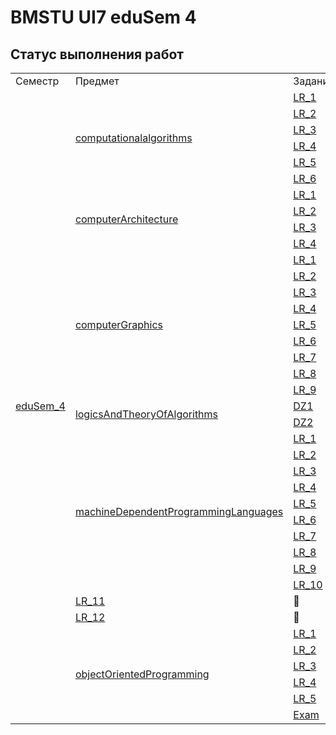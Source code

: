 # BMSTU UI7 eduSem 4
## Статус выполнения работ
<table>
    <tr>
        <td>Семестр</td>
        <td>Предмет</td>
        <td>Задание</td>
        <td>Статус</td>
    </tr>
    <tr>
        <td rowspan="50"><a href="https://github.com/AndreevAA/bmstu/tree/master/edusem_4/">eduSem_4</a></td>
        <td rowspan="6"><a href="https://github.com/AndreevAA/bmstu/tree/master/edusem_4/computationalalgorithms">computationalalgorithms</a></td>
        <td><a href="https://github.com/AndreevAA/bmstu/tree/master/edusem_4/computationalalgorithms/LR_1">LR_1</a></td>
        <td>✅</td>
    </tr>
    <tr>
        <td><a href="https://github.com/AndreevAA/bmstu/tree/master/edusem_4/computationalalgorithms/LR_2">LR_2</a></td>
        <td>✅</td>
    </tr>
    <tr>
        <td><a href="https://github.com/AndreevAA/bmstu/tree/master/edusem_4/computationalalgorithms/LR_3">LR_3</a></td>
        <td>✅</td>
    </tr>
    <tr>
        <td><a href="https://github.com/AndreevAA/bmstu/tree/master/edusem_4/computationalalgorithms/LR_4">LR_4</a></td>
        <td>✅</td>
    </tr>
    <tr>
        <td><a href="https://github.com/AndreevAA/bmstu/tree/master/edusem_4/computationalalgorithms/LR_5">LR_5</a></td>
        <td>✅</td>
    </tr>
    <tr>
        <td><a href="https://github.com/AndreevAA/bmstu/tree/master/edusem_4/computationalalgorithms/LR_6">LR_6</a></td>
        <td>✅</td>
    </tr>
    <tr>
        <td rowspan="4"><a href="https://github.com/AndreevAA/bmstu/tree/master/edusem_4/computerArchitecture">computerArchitecture</a></td>
        <td><a href="https://github.com/AndreevAA/bmstu/tree/master/edusem_4/computerArchitecture/LR_1">LR_1</a></td>
        <td>✅</td>
    </tr>
    <tr>
        <td><a href="https://github.com/AndreevAA/bmstu/tree/master/edusem_4/computerArchitecture/LR_2">LR_2</a></td>
        <td>✅</td>
    </tr>
    <tr>
        <td><a href="https://github.com/AndreevAA/bmstu/tree/master/edusem_4/computerArchitecture/LR_3">LR_3</a></td>
        <td>✅</td>
    </tr>
    <tr>
        <td><a href="https://github.com/AndreevAA/bmstu/tree/master/edusem_4/computerArchitecture/LR_4">LR_4</a></td>
        <td>✅</td>
    </tr>
    <tr>
        <td rowspan="9"><a href="https://github.com/AndreevAA/bmstu/tree/master/edusem_4/computerGraphics">computerGraphics</a></td>
        <td><a href="https://github.com/AndreevAA/bmstu/tree/master/edusem_4/computerGraphics/LR_1">LR_1</a></td>
        <td>✅</td>
    </tr>
    <tr>
        <td><a href="https://github.com/AndreevAA/bmstu/tree/master/edusem_4/computerGraphics/LR_2">LR_2</a></td>
        <td>✅</td>
    </tr>
    <tr>
        <td><a href="https://github.com/AndreevAA/bmstu/tree/master/edusem_4/computerGraphics/LR_3">LR_3</a></td>
        <td>✅</td>
    </tr>
    <tr>
        <td><a href="https://github.com/AndreevAA/bmstu/tree/master/edusem_4/computerGraphics/LR_4">LR_4</a></td>
        <td>✅</td>
    </tr>
    <tr>
        <td><a href="https://github.com/AndreevAA/bmstu/tree/master/edusem_4/computerGraphics/LR_5">LR_5</a></td>
        <td>✅</td>
    </tr>
    <tr>
        <td><a href="https://github.com/AndreevAA/bmstu/tree/master/edusem_4/computerGraphics/LR_6">LR_6</a></td>
        <td>✅</td>
    </tr>
    <tr>
        <td><a href="https://github.com/AndreevAA/bmstu/tree/master/edusem_4/computerGraphics/LR_7">LR_7</a></td>
        <td>✅</td>
    </tr>
    <tr>
        <td><a href="https://github.com/AndreevAA/bmstu/tree/master/edusem_4/computerGraphics/LR_8">LR_8</a></td>
        <td>✅</td>
    </tr>
    <tr>
        <td><a href="https://github.com/AndreevAA/bmstu/tree/master/edusem_4/computerGraphics/LR_9">LR_9</a></td>
        <td>🔄</td>
    </tr>
    <tr>
        <td rowspan="2"><a href="https://github.com/AndreevAA/bmstu/tree/master/edusem_4/logicsAndTheoryOfAlgorithms">logicsAndTheoryOfAlgorithms</a></td>
        <td><a href="https://github.com/AndreevAA/BMSTU/tree/master/eduSem_4/logicsAndTheoryOfAlgorithms/DZ1">DZ1</a></td>
        <td>✅</td>
    </tr>
    <tr>
        <td><a href="https://github.com/AndreevAA/BMSTU/tree/master/eduSem_4/logicsAndTheoryOfAlgorithms/DZ2">DZ2</a></td>
        <td>✅</td>
    </tr>
    <tr>
        <td rowspan="10"><a href="https://github.com/AndreevAA/bmstu/tree/master/edusem_4/machineDependentProgrammingLanguages">machineDependentProgrammingLanguages</a></td>
        <td><a href="https://github.com/AndreevAA/bmstu/tree/master/edusem_4/machineDependentProgrammingLanguages/LR_1">LR_1</a></td>
        <td>✅</td>
    </tr>
    <tr>
        <td><a href="https://github.com/AndreevAA/bmstu/tree/master/edusem_4/machineDependentProgrammingLanguages/LR_2">LR_2</a></td>
        <td>✅</td>
    </tr>
    <tr>
        <td><a href="https://github.com/AndreevAA/bmstu/tree/master/edusem_4/machineDependentProgrammingLanguages/LR_3">LR_3</a></td>
        <td>✅</td>
    </tr>
    <tr>
        <td><a href="https://github.com/AndreevAA/bmstu/tree/master/edusem_4/machineDependentProgrammingLanguages/LR_4">LR_4</a></td>
        <td>✅</td>
    </tr>
    <tr>
        <td><a href="https://github.com/AndreevAA/bmstu/tree/master/edusem_4/machineDependentProgrammingLanguages/LR_5">LR_5</a></td>
        <td>✅</td>
    </tr>
    <tr>
        <td><a href="https://github.com/AndreevAA/bmstu/tree/master/edusem_4/machineDependentProgrammingLanguages/LR_6">LR_6</a></td>
        <td>✅</td>
    </tr>
    <tr>
        <td><a href="https://github.com/AndreevAA/bmstu/tree/master/edusem_4/machineDependentProgrammingLanguages/LR_7">LR_7</a></td>
        <td>✅</td>
    </tr>
    <tr>
        <td><a href="https://github.com/AndreevAA/bmstu/tree/master/edusem_4/machineDependentProgrammingLanguages/LR_8">LR_8</a></td>
        <td>✅</td>
    </tr>
    <tr>
        <td><a href="https://github.com/AndreevAA/bmstu/tree/master/edusem_4/machineDependentProgrammingLanguages/LR_9">LR_9</a></td>
        <td>✅</td>
    </tr>
    <tr>
        <td><a href="https://github.com/AndreevAA/bmstu/tree/master/edusem_4/machineDependentProgrammingLanguages/LR_10">LR_10</a></td>
        <td>✅</td>
    </tr>
    <tr>
        <td><a href="https://github.com/AndreevAA/bmstu/tree/master/edusem_4/machineDependentProgrammingLanguages/LR_11">LR_11</a></td>
        <td>🔄</td>
    </tr>
    <tr>
        <td><a href="https://github.com/AndreevAA/bmstu/tree/master/edusem_4/machineDependentProgrammingLanguages/LR_12">LR_12</a></td>
        <td>🔄</td>
    </tr>
    <tr>
        <td rowspan="6"><a href="https://github.com/AndreevAA/bmstu/tree/master/edusem_4/objectOrientedProgramming">objectOrientedProgramming</a></td>
        <td><a href="https://github.com/AndreevAA/bmstu/tree/master/edusem_4/objectOrientedProgramming/LR_1">LR_1</a></td>
        <td>✅</td>
    </tr>
    <tr>
        <td><a href="https://github.com/AndreevAA/bmstu/tree/master/edusem_4/objectOrientedProgramming/LR_2">LR_2</a></td>
        <td>🔄</td>
    </tr>
    <tr>
        <td><a href="https://github.com/AndreevAA/bmstu/tree/master/edusem_4/objectOrientedProgramming/LR_3">LR_3</a></td>
        <td>🔄</td>
    </tr>
    <tr>
        <td><a href="https://github.com/AndreevAA/bmstu/tree/master/edusem_4/objectOrientedProgramming/LR_4">LR_4</a></td>
        <td>🔄</td>
    </tr>
    <tr>
        <td><a href="https://github.com/AndreevAA/bmstu/tree/master/edusem_4/objectOrientedProgramming/LR_5">LR_5</a></td>
        <td>🔄</td>
    </tr>
    <tr>
        <td><a href="https://github.com/AndreevAA/bmstu/tree/master/edusem_4/objectOrientedProgramming/LR_6">Exam</a></td>
        <td>🔄</td>
    </tr>
    
</table>

